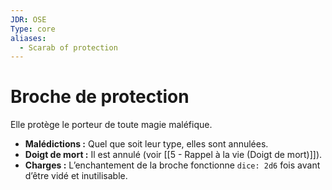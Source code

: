 ```yaml
---
JDR: OSE
Type: core
aliases:
  - Scarab of protection
---
```

# Broche de protection

Elle protège le porteur de toute magie maléfique.

- **Malédictions :** Quel que soit leur type, elles sont annulées.
- **Doigt de mort :** Il est annulé (voir [[5 - Rappel à la vie (Doigt de mort)]]).
- **Charges :** L’enchantement de la broche fonctionne `dice: 2d6` fois avant d’être vidé et inutilisable.